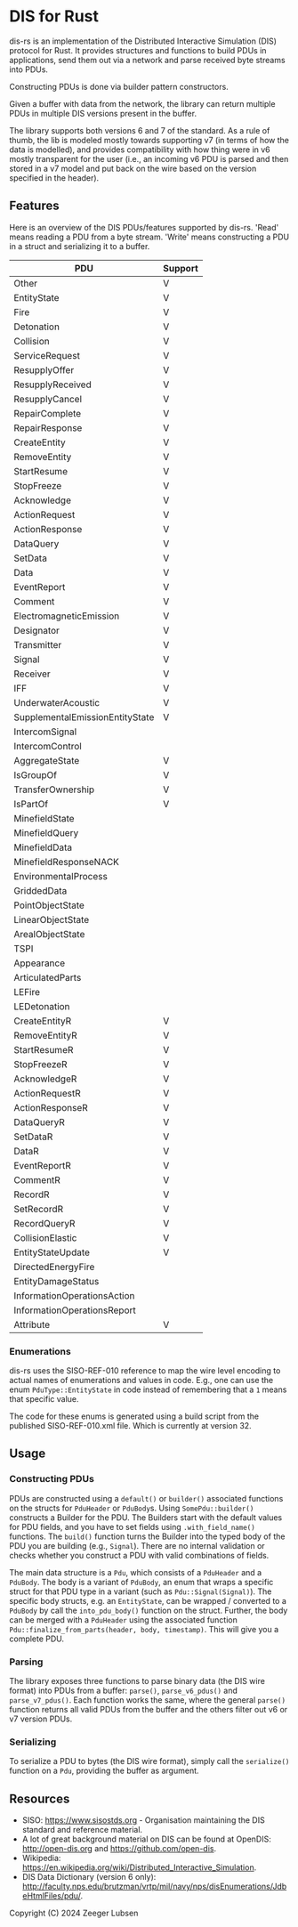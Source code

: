 # DIS for Rust

dis-rs is an implementation of the Distributed Interactive Simulation (DIS) protocol for Rust. It provides structures and functions to build PDUs in applications, send them out via a network and parse received byte streams into PDUs.

Constructing PDUs is done via builder pattern constructors.

Given a buffer with data from the network, the library can return multiple PDUs in multiple DIS versions present in the buffer.

The library supports both versions 6 and 7 of the standard. As a rule of thumb, the lib is modeled mostly towards supporting v7 (in terms of how the data is modelled), and provides compatibility with how thing were in v6 mostly transparent for the user (i.e., an incoming v6 PDU is parsed and then stored in a v7 model and put back on the wire based on the version specified in the header).

## Features

Here is an overview of the DIS PDUs/features supported by dis-rs. 'Read' means reading a PDU from a byte stream. 'Write' means constructing a PDU in a struct and serializing it to a buffer. 

| PDU                             | Support |
|---------------------------------|-|
| Other                           | V |
| EntityState                     | V |
| Fire                            | V |
| Detonation                      | V |
| Collision                       | V |
| ServiceRequest                  | V |
| ResupplyOffer                   | V |
| ResupplyReceived                | V |
| ResupplyCancel                  | V |
| RepairComplete                  | V |
| RepairResponse                  | V |
| CreateEntity                    | V |
| RemoveEntity                    | V |
| StartResume                     | V |
| StopFreeze                      | V |
| Acknowledge                     | V |
| ActionRequest                   | V |
| ActionResponse                  | V |
| DataQuery                       | V |
| SetData                         | V |
| Data                            | V |
| EventReport                     | V |
| Comment                         | V |
| ElectromagneticEmission         | V |
| Designator                      | V |
| Transmitter                     | V |
| Signal                          | V |
| Receiver                        | V |
| IFF                             | V |
| UnderwaterAcoustic              | V |
| SupplementalEmissionEntityState | V |
| IntercomSignal                  | |
| IntercomControl                 | |
| AggregateState                  | V |
| IsGroupOf                       | V |
| TransferOwnership               | V |
| IsPartOf                        | V |
| MinefieldState                  | |
| MinefieldQuery                  | |
| MinefieldData                   | |
| MinefieldResponseNACK           | |
| EnvironmentalProcess            | |
| GriddedData                     | |
| PointObjectState                | |
| LinearObjectState               | |
| ArealObjectState                | |
| TSPI                            | |
| Appearance                      | |
| ArticulatedParts                | |
| LEFire                          | |
| LEDetonation                    | |
| CreateEntityR                   | V |
| RemoveEntityR                   | V |
| StartResumeR                    | V |
| StopFreezeR                     | V |
| AcknowledgeR                    | V |
| ActionRequestR                  | V |
| ActionResponseR                 | V |
| DataQueryR                      | V |
| SetDataR                        | V |
| DataR                           | V |
| EventReportR                    | V |
| CommentR                        | V |
| RecordR                         | V |
| SetRecordR                      | V |
| RecordQueryR                    | V |
| CollisionElastic                | V |
| EntityStateUpdate               | V |
| DirectedEnergyFire              | |
| EntityDamageStatus              | |
| InformationOperationsAction     | |
| InformationOperationsReport     | |
| Attribute                       | V |

### Enumerations
dis-rs uses the SISO-REF-010 reference to map the wire level encoding to actual names of enumerations and values in code.
E.g., one can use the enum `PduType::EntityState` in code instead of remembering that a `1` means that specific value.

The code for these enums is generated using a build script from the published SISO-REF-010.xml file. Which is currently at version 32.

## Usage

### Constructing PDUs
PDUs are constructed using a `default()` or `builder()` associated functions on the structs for `PduHeader` or `PduBody`s. 
Using `SomePdu::builder()` constructs a Builder for the PDU.
The Builders start with the default values for PDU fields, and you have to set fields using `.with_field_name()` functions.
The `build()` function turns the Builder into the typed body of the PDU you are building (e.g., `Signal`). 
There are no internal validation or checks whether you construct a PDU with valid combinations of fields.

The main data structure is a `Pdu`, which consists of a `PduHeader` and a `PduBody`. The body is a variant of `PduBody`, an enum that wraps a specific struct for that PDU type in a variant (such as `Pdu::Signal(Signal)`).
The specific body structs, e.g. an `EntityState`, can be wrapped / converted to a `PduBody` by call the `into_pdu_body()` function on the struct.
Further, the body can be merged with a `PduHeader` using the associated function `Pdu::finalize_from_parts(header, body, timestamp)`. This will give you a complete PDU.

### Parsing
The library exposes three functions to parse binary data (the DIS wire format) into PDUs from a buffer: `parse()`, `parse_v6_pdus()` and `parse_v7_pdus()`.
Each function works the same, where the general `parse()` function returns all valid PDUs from the buffer and the others filter out v6 or v7 version PDUs.

### Serializing
To serialize a PDU to bytes (the DIS wire format), simply call the `serialize()` function on a `Pdu`, providing the buffer as argument.

## Resources

- SISO: https://www.sisostds.org - Organisation maintaining the DIS standard and reference material.
- A lot of great background material on DIS can be found at OpenDIS: http://open-dis.org and https://github.com/open-dis.
- Wikipedia: https://en.wikipedia.org/wiki/Distributed_Interactive_Simulation.
- DIS Data Dictionary (version 6 only): http://faculty.nps.edu/brutzman/vrtp/mil/navy/nps/disEnumerations/JdbeHtmlFiles/pdu/.

Copyright (C) 2024 Zeeger Lubsen